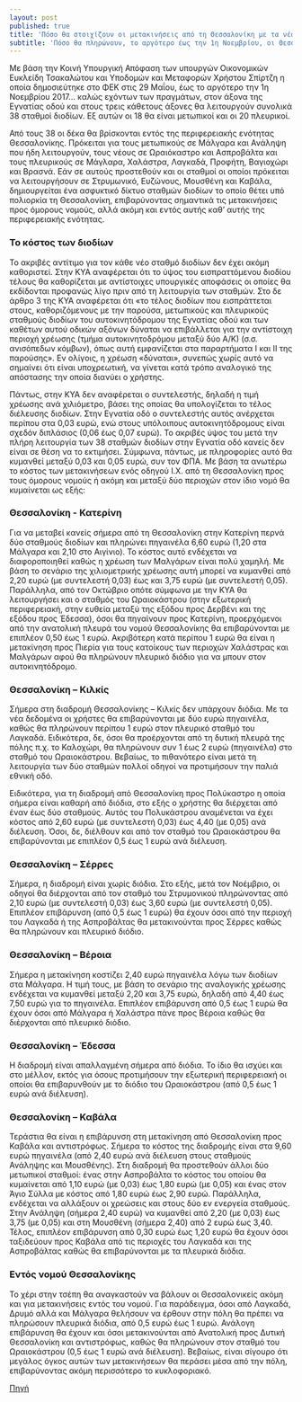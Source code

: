 ```yaml
---
layout: post
published: true
title: 'Πόσο θα στοιχίζουν οι μετακινήσεις από τη Θεσσαλονίκη με τα νέα διόδια'
subtitle: 'Πόσο θα πληρώνουν, το αργότερο έως την 1η Νοεμβρίου, οι Θεσσαλονικείς για τις μετακινήσεις τους προς όμορους νομούς ή ακόμη και εντός του νομού'
---
```


Με βάση την Κοινή Υπουργική Απόφαση των υπουργών Οικονομικών Ευκλείδη Τσακαλώτου και Υποδομών και Μεταφορών Χρήστου Σπίρτζη η οποία δημοσιεύτηκε στο ΦΕΚ στις 29 Μαΐου, έως το αργότερο την 1η Νοεμβρίου 2017… καλώς εχόντων των πραγμάτων, στον άξονα της Εγνατίας οδού και στους τρεις κάθετους άξονες θα λειτουργούν συνολικά 38 σταθμοί διοδίων. Εξ αυτών οι 18 θα είναι μετωπικοί και οι 20 πλευρικοί.

Από τους 38 οι δέκα θα βρίσκονται εντός της περιφερειακής ενότητας Θεσσαλονίκης. Πρόκειται για τους μετωπικούς σε Μάλγαρα και Ανάληψη που ήδη λειτουργούν, τους νέους σε Ωραιόκαστρο και Ασπροβάλτα και τους πλευρικούς σε Μάγλαρα, Χαλάστρα, Λαγκαδά, Προφήτη, Βαγιοχώρι και Βρασνά. Εάν σε αυτούς προστεθούν και οι σταθμοί οι οποίοι πρόκειται να λειτουργήσουν σε Στρυμωνικό, Ευζώνους, Μουσθένη και Καβάλα, δημιουργείται ένα ασφυκτικό δίκτυο σταθμών διοδίων το οποίο θέτει υπό πολιορκία τη Θεσσαλονίκη, επιβαρύνοντας σημαντικά τις μετακινήσεις προς όμορους νομούς, αλλά ακόμη και εντός αυτής καθ’ αυτής της περιφερειακής ενότητας.

### Το κόστος των διοδίων

Το ακριβές αντίτιμο για τον κάθε νέο σταθμό διοδίων δεν έχει ακόμη καθοριστεί. Στην ΚΥΑ αναφέρεται ότι το ύψος του εισπραττόμενου διοδίου τέλους θα καθορίζεται με αντίστοιχες υπουργικές αποφάσεις οι οποίες θα εκδίδονται προφανώς λίγο πριν από τη λειτουργία των σταθμών. Στο δε άρθρο 3 της ΚΥΑ αναφέρεται ότι «το τέλος διοδίων που εισπράττεται στους, καθοριζόμενους με την παρούσα, μετωπικούς και πλευρικούς σταθμούς διοδίων του αυτοκινητόδρομου της Εγνατίας οδού και των καθέτων αυτού οδικών αξόνων δύναται να επιβάλλεται για την αντίστοιχη περιοχή χρέωσης (τμήμα αυτοκινητοδρόμου μεταξύ δύο Α/Κ) (σ.σ. ανισόπεδων κόμβων), όπως αυτή εμφανίζεται στα παραρτήματα Ι και ΙΙ της παρούσης». Εν ολίγοις, η χρέωση «δύναται», συνεπώς χωρίς αυτό να σημαίνει ότι είναι υποχρεωτική, να γίνεται κατά τρόπο αναλογικό της απόστασης την οποία διανύει ο χρήστης.

Πάντως, στην ΚΥΑ δεν αναφέρεται ο συντελεστής, δηλαδή η τιμή χρέωσης ανά χιλιόμετρο, βάσει της οποίας θα υπολογίζεται το τέλος διέλευσης διοδίων. Στην Εγνατία οδό ο συντελεστής αυτός ανέρχεται περίπου στα 0,03 ευρώ, ενώ στους υπόλοιπους αυτοκινητόδρομους είναι σχεδόν διπλάσιος (0,06 έως 0,07 ευρώ). Το ακριβές ύψος του μετά την πλήρη λειτουργία των 38 σταθμών διοδίων στην Εγνατία οδό κανείς δεν είναι σε θέση να το εκτιμήσει. Σύμφωνα, πάντως, με πληροφορίες αυτό θα κυμανθεί μεταξύ 0,03 και 0,05 ευρώ, συν τον ΦΠΑ. Με βάση τα ανωτέρω το κόστος των μετακινήσεων ενός οδηγού Ι.Χ. από τη Θεσσαλονίκη προς τους όμορους νομούς ή ακόμη και μεταξύ δύο περιοχών στον ίδιο νομό θα κυμαίνεται ως εξής:

### Θεσσαλονίκη - Κατερίνη

Για να μεταβεί κανείς σήμερα από τη Θεσσαλονίκη στην Κατερίνη περνά δύο σταθμούς διοδίων και πληρώνει πηγαινέλα 6,60 ευρώ (1,20 στα Μάλγαρα και 2,10 στο Αιγίνιο). Το κόστος αυτό ενδέχεται να διαφοροποιηθεί καθώς η χρέωση των Μαλγάρων είναι πολύ χαμηλή. Με βάση το σενάριο της χιλιομετρικής χρέωσης αυτή μπορεί να κυμανθεί από 2,20 ευρώ (με συντελεστή 0,03) έως και 3,75 ευρώ (με συντελεστή 0,05). Παράλληλα, από τον Οκτώβριο οπότε σύμφωνα με την ΚΥΑ θα λειτουργήσει και ο σταθμός του Ωραιοκάστρου (στην εξωτερική περιφερειακή, στην ευθεία μεταξύ της εξόδου προς Δερβένι και της εξόδου προς Έδεσσα), όσοι θα πηγαίνουν προς Κατερίνη, προερχόμενοι από την ανατολική πλευρά του νομού Θεσσαλονίκης θα επιβαρύνονται με επιπλέον 0,50 έως 1 ευρώ.
Ακριβότερη κατά περίπου 1 ευρώ θα είναι η μετακίνηση προς Πιερία για τους κατοίκους των περιοχών Χαλάστρας και Μαλγάρων αφού θα πληρώνουν πλευρικό διόδιο για να μπουν στον αυτοκινητόδρομο.

### Θεσσαλονίκη – Κιλκίς

Σήμερα στη διαδρομή Θεσσαλονίκης – Κιλκίς δεν υπάρχουν διόδια. Με τα νέα δεδομένα οι χρήστες θα επιβαρύνονται με δύο ευρώ πηγαινέλα, καθώς θα πληρώνουν περίπου 1 ευρώ στον πλευρικό σταθμό του Λαγκαδά. Ειδικότερα, δε, όσοι θα προέρχονται από τη δυτική πλευρά της πόλης π.χ. το Καλοχώρι, θα πληρώνουν συν 1 έως 2 ευρώ (πηγαινέλα) στο σταθμό του Ωραιοκάστρου. Βεβαίως, το πιθανότερο είναι μετά τη λειτουργία των δύο σταθμών πολλοί οδηγοί να προτιμήσουν την παλιά εθνική οδό.
 
Ειδικότερα, για τη διαδρομή από Θεσσαλονίκη προς Πολύκαστρο η οποία σήμερα είναι καθαρή από διόδια, στο εξής ο χρήστης θα διέρχεται από έναν έως δύο σταθμούς. Αυτός του Πολυκάστρου αναμένεται να έχει κόστος από 2,60 ευρώ (με συντελεστή 0,03) έως 4,40 (με 0,05) ανά διέλευση. Όσοι, δε, διέλθουν και από τον σταθμό του Ωραιοκάστρου θα επιβαρύνονται με επιπλέον 0,5 έως 1 ευρώ ανά διέλευση.

### Θεσσαλονίκη – Σέρρες

Σήμερα, η διαδρομή είναι χωρίς διόδια. Στο εξής, μετά τον Νοέμβριο, οι οδηγοί θα διέρχονται από τον σταθμό του Στρυμονικού πληρώνοντας από 2,10 ευρώ (με συντελεστή 0,03) έως 3,60 ευρώ (με συντελεστή 0,05). Επιπλέον επιβάρυνση (από 0,5 έως 1 ευρώ) θα έχουν όσοι από την περιοχή του Λαγκαδά ή της Ασπροβάλτας θα μετακινούνται προς Σέρρες καθώς θα πληρώνουν και πλευρικό διόδιο.

### Θεσσαλονίκη – Βέροια

Σήμερα η μετακίνηση κοστίζει 2,40 ευρώ πηγαινέλα λόγω των διοδίων στα Μάλγαρα. Η τιμή τους, με βάση το σενάριο της αναλογικής χρέωσης ενδέχεται να κυμανθεί μεταξύ 2,20 και 3,75 ευρώ, δηλαδή από 4,40 έως 7,50 ευρώ για το πηγαινέλα. Επιπλέον επιβάρυνση από 0,5 έως 1 ευρώ θα έχουν όσοι από Μάλγαρα ή Χαλάστρα πάνε προς Βέροια καθώς θα διέρχονται από πλευρικό διόδιο.

### Θεσσαλονίκη – Έδεσσα

Η διαδρομή είναι απαλλαγμένη σήμερα από διόδια. Το ίδιο θα ισχύει και στο μέλλον, εκτός για όσους προτιμήσουν την εξωτερική περιφερειακή οι οποίοι θα επιβαρυνθούν με το διόδιο του Ωραιοκάστρου (από 0,5 έως 1 ευρώ ανά διέλευση).

### Θεσσαλονίκη – Καβάλα

Τεράστια θα είναι η επιβάρυνση στη μετακίνηση από Θεσσαλονίκη προς Καβάλα και αντιστρόφως. Σήμερα το κόστος της διαδρομής είναι στα 9,60 ευρώ πηγαινέλα (από 2,40 ευρώ ανά διέλευση στους σταθμούς Ανάληψης και Μουσθένης). Στη διαδρομή θα προστεθούν άλλοι δύο μετωπικοί σταθμοί: ένας στην Ασπροβάλτα το κόστος του οποίου θα κυμαίνεται από 1,10 ευρώ (με 0,03) έως 1,80 ευρώ (με 0,05) και ένας στον Άγιο Σύλλα με κόστος από 1,80 ευρώ έως 2,90 ευρώ. Παράλληλα, ενδέχεται να αλλάξουν οι χρεώσεις και στους δύο εν ενεργεία σταθμούς. Στην Ανάληψη (σήμερα 2,40 ευρώ) να κυμανθεί από 2,20 (με 0,03) έως 3,75 (με 0,05) και στη Μουσθένη (σήμερα 2,40) από 2 ευρώ έως 3,40.
Τέλος, επιπλέον επιβάρυνση από 0,30 ευρώ έως 1,20 ευρώ θα έχουν όσοι ταξιδεύουν προς Καβάλα από τις περιοχές του Λαγκαδά και της Ασπροβάλτας καθώς θα επιβαρύνονται με τα πλευρικά διόδια.

### Εντός νομού Θεσσαλονίκης

Το χέρι στην τσέπη θα αναγκαστούν να βάλουν οι Θεσσαλονικείς ακόμη και για μετακινήσεις εντός του νομού. Για παράδειγμα, όσοι από Λαγκαδά, Δρυμό αλλά και Μάλγαρα θελήσουν να έρθουν στην πόλη θα πρέπει να πληρώσουν πλευρικά διόδια, από 0,5 ευρώ έως 1 ευρώ. Ανάλογη επιβάρυνση θα έχουν και όσοι μετακινούνται από Ανατολική προς Δυτική Θεσσαλονίκη και αντιστρόφως, καθώς θα πληρώνουν στον σταθμό του Ωραιοκάστρου (0,5 έως 1 ευρώ ανά διέλευση). Βεβαίως, είναι σίγουρο ότι μεγάλος όγκος αυτών των μετακινήσεων θα περάσει μέσα από την πόλη, επιβαρύνοντας ακόμη περισσότερο το κυκλοφοριακό.


[Πηγή](http://voria.gr/article/to-kostos-ton-stathmon-diodion-perix-tis-thessalonikis)
